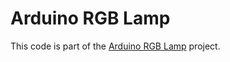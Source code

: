 # Arduino RGB Lamp

This code is part of the [Arduino RGB Lamp](http://blog.joaomoreno.com/arduino-rgb-lamp/) project.

